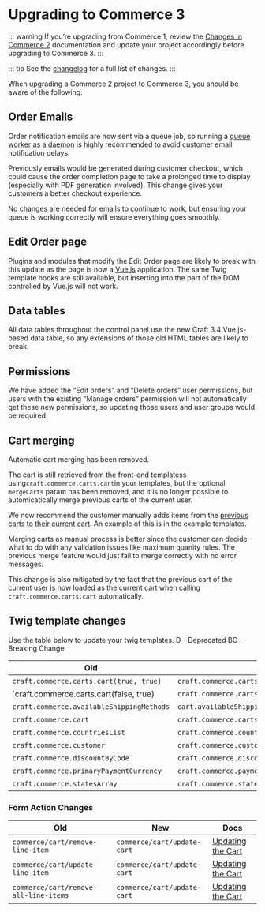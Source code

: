 # Upgrading to Commerce 3

::: warning
If you’re upgrading from Commerce 1, review the [Changes in Commerce 2](https://docs.craftcms.com/commerce/v2/changes-in-commerce-2.html) documentation and update your project accordingly before upgrading to Commerce 3.
:::

::: tip
See the [changelog](https://github.com/craftcms/commerce/blob/master/CHANGELOG.md#300---2020-01-28) for a full list of changes.
:::

When upgrading a Commerce 2 project to Commerce 3, you should be aware of the following.

## Order Emails

Order notification emails are now sent via a queue job, so running a [queue worker as a daemon](https://nystudio107.com/blog/robust-queue-job-handling-in-craft-cms) is highly recommended to avoid customer email notification delays.

Previously emails would be generated during customer checkout, which could cause the order completion page to take a prolonged time to display (especially with PDF generation involved). This change gives your customers a better checkout experience.

No changes are needed for emails to continue to work, but ensuring your queue is working correctly will ensure everything goes smoothly.


## Edit Order page

Plugins and modules that modify the Edit Order page are likely to break with this update as the page is now a [Vue.js](https://vuejs.org/) application. 
The same Twig template hooks are still available, but inserting into the part of the DOM controlled by Vue.js will not work.


## Data tables

All data tables throughout the control panel use the new Craft 3.4 Vue.js-based data table, so any extensions of those old HTML tables are likely to break.


## Permissions

We have added the “Edit orders” and “Delete orders” user permissions, but users with the existing “Manage orders” permission will not automatically get these new permissions, so updating those users and user groups would be required.


## Cart merging

Automatic cart merging has been removed.

The cart is still retrieved from the front-end templatess using`craft.commerce.carts.cart`in your templates, but the optional `mergeCarts` param has been removed, and it is no longer possible to automicatically merge previous carts of the current user. 

We now recommend the customer manually adds items from the [previous carts to their current cart](adding-to-and-updating-the-cart.md#restoring-previous-cart-contents). An example of this is in the example templates.

Merging carts as manual process is better since the customer can decide what to do with any validation issues like maximum quanity rules. The previous merge feature would just fail to merge correctly with no error messages. 

This change is also mitigated by the fact that the previous cart of the current user is now loaded as the current cart when calling `craft.commerce.carts.cart` automatically.


## Twig template changes


Use the table below to update your twig templates.
D - Deprecated
BC - Breaking Change

| Old                                       | New                                                         | Change
|-------------------------------------------|-------------------------------------------------------------|--------
| `craft.commerce.carts.cart(true, true)  ` | `craft.commerce.carts.cart(true)`                           | BC
| `craft.commerce.carts.cart(false, true)   | `craft.commerce.carts.cart(false)`                          | BC
| `craft.commerce.availableShippingMethods` | `cart.availableShippingMethod`                              | BC
| `craft.commerce.cart`                     | `craft.commerce.carts.cart`                                 | BC
| `craft.commerce.countriesList`            | `craft.commerce.countries.allStatesAsListGroupedByCountryId`| BC
| `craft.commerce.customer`                 | `craft.commerce.customers.customer`                         | BC
| `craft.commerce.discountByCode`           | `craft.commerce.discounts.discountByCode`                   | BC
| `craft.commerce.primaryPaymentCurrency`   | `craft.commerce.paymentCurrencies.primaryPaymentCurrency`   | BC
| `craft.commerce.statesArray`              | `craft.commerce.states.allStatesAsList`                     | BC



### Form Action Changes

| Old                                       | New                            | Docs
|-------------------------------------------|--------------------------------|-------
| `commerce/cart/remove-line-item`          | `commerce/cart/update-cart`    | [Updating the Cart](adding-to-and-updating-the-cart.md#updating-line-items)
| `commerce/cart/update-line-item`          | `commerce/cart/update-cart`    | [Updating the Cart](adding-to-and-updating-the-cart.md#updating-line-items)
| `commerce/cart/remove-all-line-items`     | `commerce/cart/update-cart`    | [Updating the Cart](adding-to-and-updating-the-cart.md#updating-line-items)